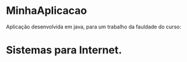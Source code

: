 # MinhaAplicacao

Aplicação desenvolvida em java, para um trabalho da fauldade do curso: 

# Sistemas para Internet.
